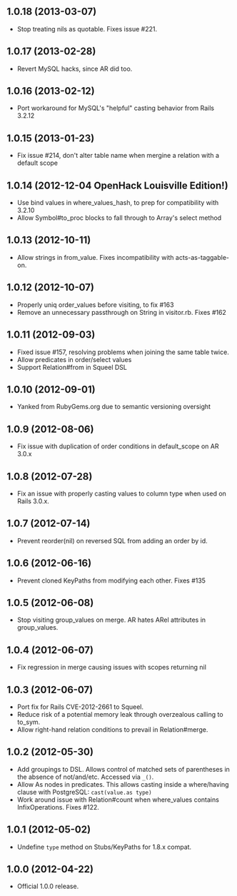 ## 1.0.18 (2013-03-07)

* Stop treating nils as quotable. Fixes issue #221.

## 1.0.17 (2013-02-28)

* Revert MySQL hacks, since AR did too.

## 1.0.16 (2013-02-12)

* Port workaround for MySQL's "helpful" casting behavior from Rails 3.2.12

## 1.0.15 (2013-01-23)

* Fix issue #214, don't alter table name when mergine a relation with a default
  scope

## 1.0.14 (2012-12-04 OpenHack Louisville Edition!)

* Use bind values in where_values_hash, to prep for compatibility with 3.2.10
* Allow Symbol#to_proc blocks to fall through to Array's select method

## 1.0.13 (2012-10-11)

* Allow strings in from_value. Fixes incompatibility with acts-as-taggable-on.

## 1.0.12 (2012-10-07)

* Properly uniq order_values before visiting, to fix #163
* Remove an unnecessary passthrough on String in visitor.rb. Fixes #162

## 1.0.11 (2012-09-03)

* Fixed issue #157, resolving problems when joining the same table twice.
* Allow predicates in order/select values
* Support Relation#from in Squeel DSL

## 1.0.10 (2012-09-01)

* Yanked from RubyGems.org due to semantic versioning oversight

## 1.0.9 (2012-08-06)

* Fix issue with duplication of order conditions in default_scope on AR 3.0.x

## 1.0.8 (2012-07-28)

* Fix an issue with properly casting values to column type when used
  on Rails 3.0.x.

## 1.0.7 (2012-07-14)

* Prevent reorder(nil) on reversed SQL from adding an order by id.

## 1.0.6 (2012-06-16)

* Prevent cloned KeyPaths from modifying each other. Fixes #135

## 1.0.5 (2012-06-08)

* Stop visiting group_values on merge. AR hates ARel attributes in
  group_values.

## 1.0.4 (2012-06-07)

* Fix regression in merge causing issues with scopes returning nil

## 1.0.3 (2012-06-07)

* Port fix for Rails CVE-2012-2661 to Squeel.
* Reduce risk of a potential memory leak through overzealous
  calling to to_sym.
* Allow right-hand relation conditions to prevail in Relation#merge.

## 1.0.2 (2012-05-30)

* Add groupings to DSL. Allows control of matched sets of
  parentheses in the absence of not/and/etc. Accessed via
  `_()`.
* Allow As nodes in predicates. This allows casting inside
  a where/having clause with PostgreSQL: `cast(value.as type)`
* Work around issue with Relation#count when where_values
  contains InfixOperations. Fixes #122.

## 1.0.1 (2012-05-02)

* Undefine `type` method on Stubs/KeyPaths for 1.8.x compat.

## 1.0.0 (2012-04-22)

* Official 1.0.0 release.
